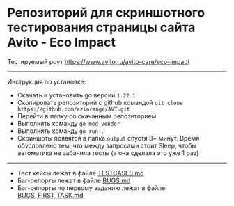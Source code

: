 # Репозиторий для скриншотного тестирования страницы сайта Avito - Eco Impact

Тестируемый роут
https://www.avito.ru/avito-care/eco-impact

___
Инструкция по установке:
- Скачать и установить go версии `1.22.1`
- Скопировать репозиторий с github командой `git clone https://github.com/eziarange/AVT.git`
- Перейти в папку со скачанным репозиторием
- Выполнить команду `go mod vendor`
- Выполнить команду `go run .`
- Скриншоты появятся в папке `output` спустя 8+ минут. Время обусловлено тем, что между запросами стоит Sleep, чтобы автоматика не забанила тесты (а она сделала это уже 1 раз)
___
- Тест кейсы лежат в файле [TESTCASES.md](TESTCASES.md)
- Баг-репорты лежат в файле [BUGS.md](BUGS.md)
- Баг-репорты по первому заданию лежат в файле [BUGS_FIRST_TASK.md](BUGS_FIRST_TASK.md)